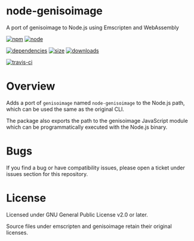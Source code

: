 # node-genisoimage

A port of genisoimage to Node.js using Emscripten and WebAssembly

[![npm](https://img.shields.io/npm/v/node-genisoimage.svg)](https://npmjs.com/package/node-genisoimage)
[![node](https://img.shields.io/node/v/node-genisoimage.svg)](https://nodejs.org)

[![dependencies](https://david-dm.org/AlexanderOMara/node-genisoimage.svg)](https://david-dm.org/AlexanderOMara/node-genisoimage)
[![size](https://packagephobia.now.sh/badge?p=node-genisoimage)](https://packagephobia.now.sh/result?p=node-genisoimage)
[![downloads](https://img.shields.io/npm/dm/node-genisoimage.svg)](https://npmcharts.com/compare/node-genisoimage?minimal=true)

[![travis-ci](https://travis-ci.org/AlexanderOMara/node-genisoimage.svg?branch=master)](https://travis-ci.org/AlexanderOMara/node-genisoimage)


# Overview

Adds a port of `genisoimage` named `node-genisoimage` to the Node.js path, which can be used the same as the original CLI.

The package also exports the path to the genisoimage JavaScript module which can be programmatically executed with the Node.js binary.


# Bugs

If you find a bug or have compatibility issues, please open a ticket under issues section for this repository.


# License

Licensed under GNU General Public License v2.0 or later.

Source files under emscripten and genisoimage retain their original licenses.
